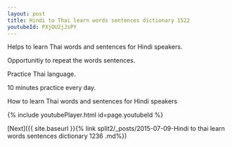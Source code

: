 ```yaml
---
layout: post
title: Hindi to Thai learn words sentences dictionary 1522 
youtubeId: PXjOU2jJsPY
---
```

 
 
Helps to learn Thai words and sentences for Hindi speakers.

Opportunitiy to repeat the words sentences. 

Practice Thai language. 
 
10 minutes practice every day. 
 
How to learn Thai words and sentences for Hindi speakers 
 
{% include youtubePlayer.html id=page.youtubeId %}
 
 
[Next]({{ site.baseurl }}{% link  split2/_posts/2015-07-09-Hindi to thai learn words sentences dictionary 1236 .md%})
 
